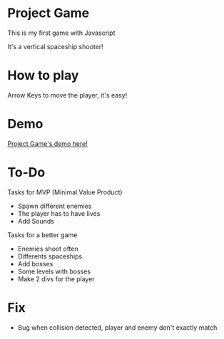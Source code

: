 # Project Game

This is my first game with Javascript

It's a vertical spaceship shooter!

# How to play

Arrow Keys to move the player, it's easy!

# Demo 

[Project Game's demo here!](https://github.com/ericveganoguera/ProjectGame)

# To-Do

Tasks for MVP (Minimal Value Product)

- Spawn different enemies
- The player has to have lives
- Add Sounds

Tasks for a better game

- Enemies shoot often
- Differents spaceships
- Add bosses
- Some levels with bosses
- Make 2 divs for the player 

# Fix

- Bug when collision detected, player and enemy don't exactly match
